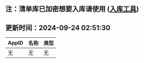 ## 注：清单库已加密想要入库请使用 ([入库工具](https://github.com/BlankTMing/ManifestAutoUpdate/releases))

## 更新时间：2024-09-24 02:51:30
| AppID | 名称 | 类型  |
| :-------------------- | :----------------------------- | :----------- |
| 无 | 无 | 无 |
